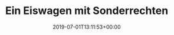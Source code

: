 ---
retweeted: false
source: <a href="http://www.samruston.co.uk" rel="nofollow">Flamingo for Android</a>
entities:
  hashtags: []
  symbols: []
  user_mentions: []
  urls:
  - url: https://t.co/NBbWwXQQbg
    expanded_url: https://twitter.com/kleinanzeigen_o/status/1145680121518526465
    display_url: twitter.com/kleinanzeigen_…
    indices:
    - '92'
    - '115'
display_text_range:
- '0'
- '115'
favorite_count: '2'
id_str: '1145681432632860674'
truncated: false
retweet_count: '0'
id: '1145681432632860674'
possibly_sensitive: false
created_at: Mon Jul 01 13:11:53 +0000 2019
favorited: false
full_text: Ein Eiswagen mit Sonderrechten nach § 38 StVO wäre auf jeden Fall der Renner
  bei der Hitze.
lang: de
quote_url: https://twitter.com/kleinanzeigen_o/status/1145680121518526465
tags:
- pesos:twitter
date: '2019-07-01T13:11:53+00:00'
src: https://twitter.com/bascht/status/1145681432632860674
original_url: https://twitter.com/bascht/status/1145681432632860674
type: twitter_tweet
text: Ein Eiswagen mit Sonderrechten nach § 38 StVO wäre auf jeden Fall der Renner
  bei der Hitze.
title: 'Ein Eiswagen mit Sonderrechten '

---